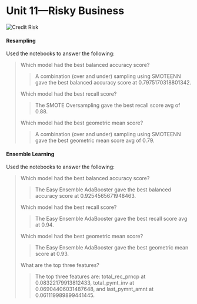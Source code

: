 # Unit 11—Risky Business

![Credit Risk](Images/credit-risk.jpg)


#### Resampling

Used the notebooks to answer the following:

> Which model had the best balanced accuracy score?
>> A combination (over and under) sampling using SMOTEENN gave the best balanced accuracy score at 0.7975170318801342.
>
> Which model had the best recall score?
>> The SMOTE Oversampling gave the best recall score avg of 0.88.
> 
> Which model had the best geometric mean score?
>> A combination (over and under) sampling using SMOTEENN gave the best geometric mean score avg of 0.79.



#### Ensemble Learning

Used the notebooks to answer the following:

> Which model had the best balanced accuracy score?
>> The Easy Ensemble AdaBooster gave the best balanced accuracy score at 0.9254565671948463.
>
> Which model had the best recall score?
>> The Easy Ensemble AdaBooster gave the best recall score avg at 0.94.
>
> Which model had the best geometric mean score?
>> The Easy Ensemble AdaBooster gave the best geometric mean score at 0.93.
>
> What are the top three features?
>> The top three features are: total_rec_prncp at 0.08322179913812433, total_pymt_inv at 0.06904406031487648, and last_pymnt_amnt at 0.061119989899441445.


